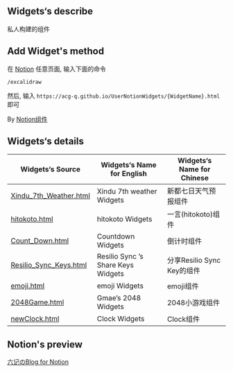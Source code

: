 ## Widgets‘s describe

私人构建的组件

## Add Widget's method

在 [Notion](https://www.notion.so/) 任意页面, 输入下面的命令

``` 使用
/excalidraw
```
然后, 输入 `https://acg-q.github.io/UserNotionWidgets/{WidgetName}.html` 即可

By [Notion组件](https://www.notion.so/)

## Widgets‘s details

| Widgets‘s Source       | Widgets‘s Name for English         | Widgets‘s Name for Chinese |
| ---------------------- | ---------------------------------- | -------------------------- |
| [Xindu_7th_Weather.html](./Xindu_7th_Weather.html) | Xindu 7th weather Widgets          | 新都七日天气预报组件       |
| [hitokoto.html](./hitokoto.html)          | hitokoto Widgets                   | 一言(hitokoto)组件         |
| [Count_Down.html](./Count_Down.html)        | Countdown Widgets                  | 倒计时组件                 |
| [Resilio_Sync_Keys.html](./Resilio_Sync_Keys.html) | Resilio Sync ’s Share Keys Widgets | 分享Resilio Sync Key的组件 |
| [emoji.html](./emoji.html)           | emoji Widgets                      | emoji组件                  |
| [2048Game.html](./2048Game.html)          | Gmae’s 2048 Widgets                | 2048小游戏组件             |
| [newClock.html](./newClock.html)          | Clock Widgets                      | Clock组件                 |

## Notion's preview

[六记のBlog for Notion](https://ancient-range-c4d.notion.site/Blog-043421aa960340f2ad86f4a0d880cb62)

